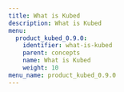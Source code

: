 ```yaml
---
title: What is Kubed
description: What is Kubed
menu:
  product_kubed_0.9.0:
    identifier: what-is-kubed
    parent: concepts
    name: What is Kubed
    weight: 10
menu_name: product_kubed_0.9.0
---
```

